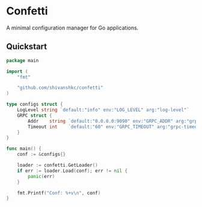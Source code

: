 # Confetti

A minimal configuration manager for Go applications.

## Quickstart

```go
package main

import (
	"fmt"

	"github.com/shivanshkc/confetti"
)

type configs struct {
	LogLevel string `default:"info" env:"LOG_LEVEL" arg:"log-level"`
	GRPC struct {
		Addr    string `default:"0.0.0.0:9090" env:"GRPC_ADDR" arg:"grpc-addr"`
		Timeout int    `default:"60" env:"GRPC_TIMEOUT" arg:"grpc-timeout"`
	}
}

func main() {
	conf := &configs{}

	loader := confetti.GetLoader()
	if err := loader.Load(conf); err != nil {
		panic(err)
	}

	fmt.Printf("Conf: %+v\n", conf)
}
```
